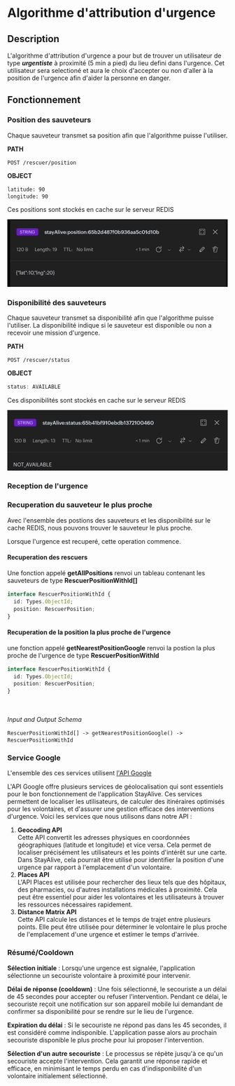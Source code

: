 # Algorithme d'attribution d'urgence


## Description
L'algorithme d'attribution d'urgence a pour but de trouver un utilisateur de type ***urgentiste*** à proximité (5 min a pied) du lieu defini dans l'urgence.
Cet utilisateur sera selectioné et aura le choix d'accepter ou non d'aller à la position de l'urgence afin d'aider la personne en danger.


## Fonctionnement

### Position des sauveteurs

Chaque sauveteur transmet sa position afin que l'algorithme puisse l'utiliser.


**PATH**
````
POST /rescuer/position                            
````

**OBJECT**
```
latitude: 90
longitude: 90
```

Ces positions sont stockés en cache sur le serveur REDIS

![Exemple de donnée de positions stockées sur REDIS](img.png)


### Disponibilité des sauveteurs

Chaque sauveteur transmet sa disponibilité afin que l'algorithme puisse l'utiliser.
La disponibilité indique si le sauveteur est disponible ou non a recevoir une mission d'urgence.


**PATH**
````
POST /rescuer/status                        
````

**OBJECT**
```ts
status: AVAILABLE
```

Ces disponibilités sont stockés en cache sur le serveur REDIS

![Exemple de donnée de dispos stockées sur REDIS](img_1.png)


### Reception de l'urgence

### Recuperation du sauveteur le plus proche

 Avec l'ensemble des postions des sauveteurs et les disponibilité sur le cache REDIS, nous pouvons trouver le sauveteur le plus proche.

Lorsque l'urgence est recuperé, cette operation commence.

#### Recuperation des rescuers
 Une fonction appelé **getAllPositions** renvoi un tableau contenant les sauveteurs de type **RescuerPositionWithId[]**

```ts
interface RescuerPositionWithId {
  id: Types.ObjectId;
  position: RescuerPosition;
}
```

#### Recuperation de la position la plus proche de l'urgence

une fonction appelé **getNearestPositionGoogle** renvoi la postion la plus proche de l'urgence de type **RescuerPositionWithId**

```ts
interface RescuerPositionWithId {
  id: Types.ObjectId;
  position: RescuerPosition;
}
```
<br></br>
*Input and Output Schema*
```
RescuerPositionWithId[] -> getNearestPositionGoogle() -> RescuerPositionWithId
```  


### Service Google

L'ensemble des ces services utilisent [l'API Google](https://console.cloud.google.com/apis/library)

L'API Google offre plusieurs services de géolocalisation qui sont essentiels pour le bon fonctionnement de l'application StayAlive. Ces services permettent de localiser les utilisateurs, de calculer des itinéraires optimisés pour les volontaires, et d'assurer une gestion efficace des interventions d'urgence. Voici les services que nous utilisons dans notre API :

1. **Geocoding API**\
   Cette API convertit les adresses physiques en coordonnées géographiques (latitude et longitude) et vice versa. Cela permet de localiser précisément les utilisateurs et les points d'intérêt sur une carte. Dans StayAlive, cela pourrait être utilisé pour identifier la position d'une urgence par rapport à l'emplacement d'un volontaire.
2. **Places API**\
   L'API Places est utilisée pour rechercher des lieux tels que des hôpitaux, des pharmacies, ou d'autres installations médicales à proximité. Cela peut être essentiel pour aider les volontaires et les utilisateurs à trouver les ressources nécessaires rapidement.
3. **Distance Matrix API**\
   Cette API calcule les distances et le temps de trajet entre plusieurs points. Elle peut être utilisée pour déterminer le volontaire le plus proche de l'emplacement d'une urgence et estimer le temps d'arrivée.

### Résumé/Cooldown

**Sélection initiale** : Lorsqu'une urgence est signalée, l'application sélectionne un secouriste volontaire à proximité pour intervenir.

**Délai de réponse (cooldown)** : Une fois sélectionné, le secouriste a un délai de 45 secondes pour accepter ou refuser l'intervention. Pendant ce délai, le secouriste reçoit une notification sur son appareil mobile lui demandant de confirmer sa disponibilité pour se rendre sur le lieu de l'urgence.

**Expiration du délai** : Si le secouriste ne répond pas dans les 45 secondes, il est considéré comme indisponible. L'application passe alors au prochain secouriste disponible le plus proche pour lui proposer l'intervention.

**Sélection d'un autre secouriste** : Le processus se répète jusqu'à ce qu'un secouriste accepte l'intervention. Cela garantit une réponse rapide et efficace, en minimisant le temps perdu en cas d'indisponibilité d'un volontaire initialement sélectionné.




